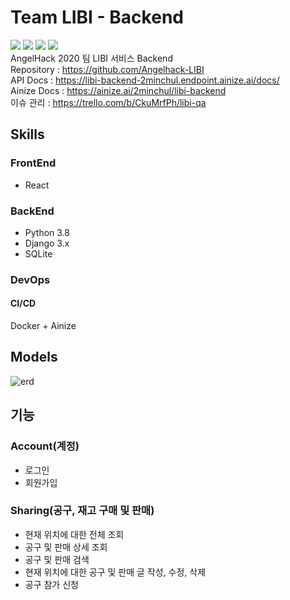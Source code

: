 # Team LIBI - Backend
![](https://img.shields.io/docker/cloud/build/2minchul/libi-backend) ![](https://img.shields.io/badge/license-MIT-green) 
![](https://img.shields.io/github/issues-pr-closed/Angelhack-LIBI/team-libi-backend) ![](https://img.shields.io/github/issues-pr-raw/Angelhack-LIBI/team-libi-backend)  
AngelHack 2020 팀 LIBI 서비스 Backend  
Repository : https://github.com/Angelhack-LIBI  
API Docs : https://libi-backend-2minchul.endpoint.ainize.ai/docs/  
Ainize Docs : https://ainize.ai/2minchul/libi-backend  
이슈 관리 : https://trello.com/b/CkuMrfPh/libi-qa
## Skills
### FrontEnd
* React
### BackEnd
* Python 3.8
* Django 3.x
* SQLite
### DevOps
#### CI/CD
Docker + Ainize

## Models
![erd](https://i.imgur.com/NQdar4t.png)


## 기능
### Account(계정)
* 로그인
* 회원가입

### Sharing(공구, 재고 구매 및 판매)
* 현재 위치에 대한 전체 조회
* 공구 및 판매 상세 조회
* 공구 및 판매 검색 
* 현재 위치에 대한 공구 및 판매 글 작성, 수정, 삭제
* 공구 참가 신청
